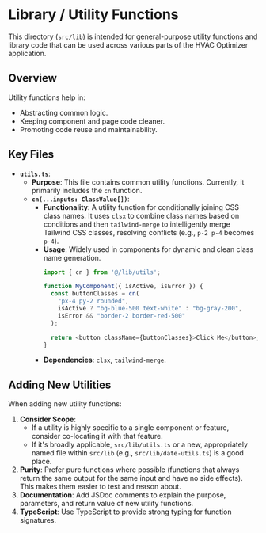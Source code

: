 # Library / Utility Functions

This directory (`src/lib`) is intended for general-purpose utility functions and library code that can be used across various parts of the HVAC Optimizer application.

## Overview

Utility functions help in:
-   Abstracting common logic.
-   Keeping component and page code cleaner.
-   Promoting code reuse and maintainability.

## Key Files

*   **`utils.ts`**:
    *   **Purpose**: This file contains common utility functions. Currently, it primarily includes the `cn` function.
    *   **`cn(...inputs: ClassValue[])`**:
        *   **Functionality**: A utility function for conditionally joining CSS class names. It uses `clsx` to combine class names based on conditions and then `tailwind-merge` to intelligently merge Tailwind CSS classes, resolving conflicts (e.g., `p-2 p-4` becomes `p-4`).
        *   **Usage**: Widely used in components for dynamic and clean class name generation.
            ```typescript
            import { cn } from '@/lib/utils';

            function MyComponent({ isActive, isError }) {
              const buttonClasses = cn(
                "px-4 py-2 rounded",
                isActive ? "bg-blue-500 text-white" : "bg-gray-200",
                isError && "border-2 border-red-500"
              );

              return <button className={buttonClasses}>Click Me</button>;
            }
            ```
        *   **Dependencies**: `clsx`, `tailwind-merge`.

## Adding New Utilities

When adding new utility functions:
1.  **Consider Scope**:
    *   If a utility is highly specific to a single component or feature, consider co-locating it with that feature.
    *   If it's broadly applicable, `src/lib/utils.ts` or a new, appropriately named file within `src/lib` (e.g., `src/lib/date-utils.ts`) is a good place.
2.  **Purity**: Prefer pure functions where possible (functions that always return the same output for the same input and have no side effects). This makes them easier to test and reason about.
3.  **Documentation**: Add JSDoc comments to explain the purpose, parameters, and return value of new utility functions.
4.  **TypeScript**: Use TypeScript to provide strong typing for function signatures.
```